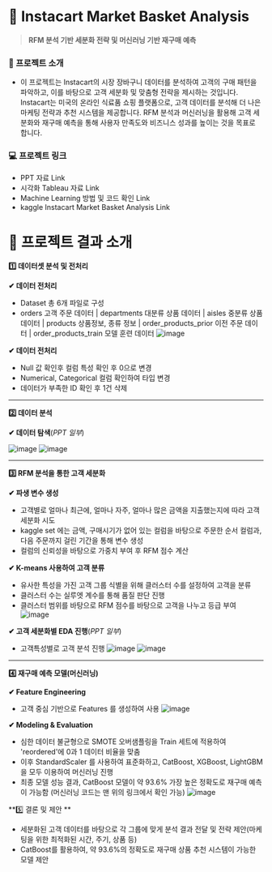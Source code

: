 # 🛒 Instacart Market Basket Analysis
> **RFM 분석 기반 세분화 전략 및 머신러닝 기반 재구매 예측**

### 📌 프로젝트 소개
- 이 프로젝트는 Instacart의 시장 장바구니 데이터를 분석하여 고객의 구매 패턴을 파악하고, 이를 바탕으로 고객 세분화 및 맞춤형 전략을 제시하는 것입니다. Instacart는 미국의 온라인 식료품 쇼핑 플랫폼으로, 고객 데이터를 분석해 더 나은 마케팅 전략과 추천 시스템을 제공합니다. RFM 분석과 머신러닝을 활용해 고객 세분화와 재구매 예측을 통해 사용자 만족도와 비즈니스 성과를 높이는 것을 목표로 합니다.

### 💻 프로젝트 링크  
- PPT 자료 Link
- 시각화 Tableau 자료 Link
- Machine Learning 방법 및 코드 확인 Link
- kaggle Instacart Market Basket Analysis Link 

# 📑 프로젝트 결과 소개

**1️⃣ 데이터셋 분석 및 전처리** 

**✔ 데이터 전처리**
- Dataset 총 6개 파일로 구성
- orders 고객 주문 데이터 | departments 대분류 상품 데이터 | aisles 중분류 상품 데이터 | products 상품정보, 종류 정보 | order_products_prior 이전 주문 데이터 | order_products_train 모델 훈련 데이터
![image](https://github.com/user-attachments/assets/2b010283-70a9-404d-b7e7-69e1db879391)

**✔ 데이터 전처리**
- Null 값 확인후 컬럼 특성 확인 후 0으로 변경
- Numerical, Categorical 컬럼 확인하여 타입 변경
- 데이터가 부족한 ID 확인 후 1건 삭제

___


**2️⃣ 데이터 분석**

**✔ 데이터 탐색**(*PPT 일부*)

![image](https://github.com/user-attachments/assets/f7117816-a38a-4eef-81fe-4ace585be542)
![image](https://github.com/user-attachments/assets/3e8b4078-99c0-4fe5-b0d3-a62c475721a8)
___

**3️⃣ RFM 분석을 통한 고객 세분화**

**✔ 파생 변수 생성**
- 고객별로 얼마나 최근에, 얼마나 자주, 얼마나 많은 금액을 지출했는지에 따라 고객 세분화 시도
- kaggle set 에는 금액, 구매시기가 없어 있는 컬럼을 바탕으로 주문한 순서 컬럼과, 다음 주문까지 걸린 기간을 통해 변수 생성
- 컬럼의 신뢰성을 바탕으로 가중치 부여 후 RFM 점수 계산

**✔ K-means 사용하여 고객 분류**
- 유사한 특성을 가진 고객 그룹 식별을 위해 클러스터 수를 설정하여 고객을 분류
- 클러스터 수는 실루엣 계수를 통해 품질 판단 진행
- 클러스터 범위를 바탕으로 RFM 점수를 바탕으로 고객을 나누고 등급 부여
![image](https://github.com/user-attachments/assets/6220e058-c8ac-4d27-8676-f3ed9d68e166)
 
**✔ 고객 세분화별 EDA 진행**(*PPT 일부*)
- 고객특성별로 고객 분석 진행
![image](https://github.com/user-attachments/assets/881088a4-ba0b-4641-8504-032a8f6217ab)
![image](https://github.com/user-attachments/assets/a5929aed-6475-4f61-a2e9-09a5edb60210)
___

**4️⃣ 재구매 예측 모델(머신러닝)**

**✔ Feature Engineering**
- 고객 중심 기반으로 Features 를 생성하여 사용
![image](https://github.com/user-attachments/assets/9b836447-3b24-4c51-931d-31ff1c57f783)

**✔ Modeling & Evaluation**
- 심한 데이터 불균형으로 SMOTE 오버샘플링을 Train 세트에 적용하여 'reordered'에 0과 1 데이터 비율을 맞춤
- 이후 StandardScaler 를 사용하여 표준화하고, CatBoost, XGBoost, LightGBM 을 모두 이용하여 머신러닝 진행
- 최종 모델 성능 결과, CatBoost 모델이 약 93.6% 가장 높은 정확도로 재구매 예측이 가능함
  (머신러닝 코드는 맨 위의 링크에서 확인 가능)
![image](https://github.com/user-attachments/assets/078d8fe1-4cae-4fc9-a8d9-ef95a3da8d07)

**5️⃣ 결론 및 제안 **
 - 세분화된 고객 데이터를 바탕으로 각 그룹에 맞게 분석 결과 전달 및 전략 제안(마케팅을 위한 최적화된 시간, 주기, 상품 등)
 - CatBoost를 활용하여, 약 93.6%의 정확도로 재구매 상품 추천 시스템이 가능한 모델 제안

  
